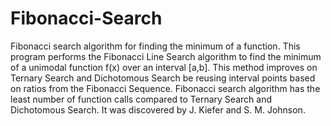 # Fibonacci-Search
Fibonacci search algorithm for finding the minimum of a function.
This program performs the Fibonacci Line Search algorithm to find the minimum of a unimodal function f(x) over an interval [a,b].
This method improves on Ternary Search and Dichotomous Search be reusing interval points based on ratios from the Fibonacci Sequence.
Fibonacci search algorithm has the least number of function calls compared to Ternary Search and Dichotomous Search.
It was discovered by J. Kiefer and S. M. Johnson.
